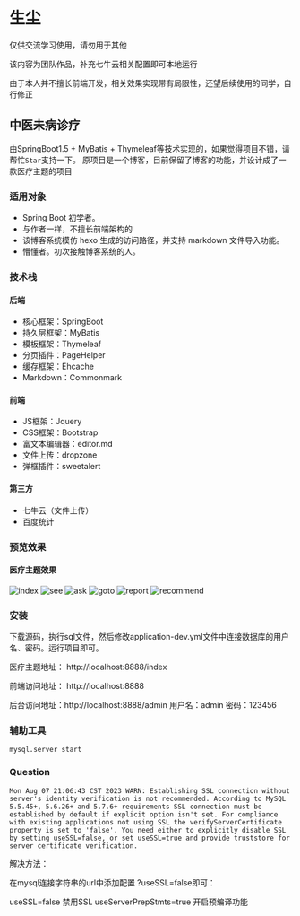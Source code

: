# 生尘
仅供交流学习使用，请勿用于其他

该内容为团队作品，补充七牛云相关配置即可本地运行

由于本人并不擅长前端开发，相关效果实现带有局限性，还望后续使用的同学，自行修正
## 中医未病诊疗
由SpringBoot1.5 + MyBatis + Thymeleaf等技术实现的，如果觉得项目不错，请帮忙`Star`支持一下。
原项目是一个博客，目前保留了博客的功能，并设计成了一款医疗主题的项目
### 适用对象
* Spring Boot 初学者。
* 与作者一样，不擅长前端架构的
* 该博客系统模仿 hexo 生成的访问路径，并支持 markdown 文件导入功能。
* 懵懂者。初次接触博客系统的人。
### 技术栈
#### 后端
* 核心框架：SpringBoot
* 持久层框架：MyBatis
* 模板框架：Thymeleaf
* 分页插件：PageHelper
* 缓存框架：Ehcache
* Markdown：Commonmark

#### 前端
* JS框架：Jquery
* CSS框架：Bootstrap
* 富文本编辑器：editor.md
* 文件上传：dropzone
* 弹框插件：sweetalert

#### 第三方
* 七牛云（文件上传）
* 百度统计

### 预览效果
#### 医疗主题效果
![index](http://pb84kab39.bkt.clouddn.com/sc/demo01.jpg)
![see](http://pb84kab39.bkt.clouddn.com/sc/demo02.png)
![ask](http://pb84kab39.bkt.clouddn.com/sc/demo03.png)
![goto](http://pb84kab39.bkt.clouddn.com/sc/demo04.png)
![report](http://pb84kab39.bkt.clouddn.com/sc/demo05.png)
![recommend](http://pb84kab39.bkt.clouddn.com/sc/demo06.png)

### 安装
下载源码，执行sql文件，然后修改application-dev.yml文件中连接数据库的用户名、密码。运行项目即可。

医疗主题地址：
http://localhost:8888/index

前端访问地址：
http://localhost:8888

后台访问地址：http://localhost:8888/admin 用户名：admin 密码：123456

### 辅助工具
```shell script
mysql.server start
```

### Question
```shell script
Mon Aug 07 21:06:43 CST 2023 WARN: Establishing SSL connection without server's identity verification is not recommended. According to MySQL 5.5.45+, 5.6.26+ and 5.7.6+ requirements SSL connection must be established by default if explicit option isn't set. For compliance with existing applications not using SSL the verifyServerCertificate property is set to 'false'. You need either to explicitly disable SSL by setting useSSL=false, or set useSSL=true and provide truststore for server certificate verification.
```

解决方法：

在mysql连接字符串的url中添加配置 ?useSSL=false即可：

useSSL=false        禁用SSL
useServerPrepStmts=true        开启预编译功能